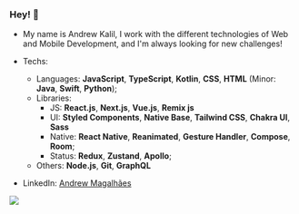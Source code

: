 ### Hey! 👋

<!--
**okalil/okalil** is a ✨ _special_ ✨ repository because its `README.md` (this file) appears on your GitHub profile.

Here are some ideas to get you started:

- 🔭 I’m currently working on ...
- 🌱 I’m currently learning ...
- 👯 I’m looking to collaborate on ...
- 🤔 I’m looking for help with ...
- 💬 Ask me about ...
- 📫 How to reach me: ...
- 😄 Pronouns: ...
- ⚡ Fun fact: ...
-->

- My name is Andrew Kalil, I work with the different technologies of Web and Mobile Development, and I'm always looking for new challenges!

- Techs:
    - Languages: **JavaScript**, **TypeScript**, **Kotlin**, **CSS**, **HTML** (Minor: **Java**, **Swift**, **Python**);
    - Libraries:
      - JS: **React.js**, **Next.js**, **Vue.js**, **Remix js**
      - UI: **Styled Components**, **Native Base**, **Tailwind CSS**, **Chakra UI**, **Sass**
      - Native: **React Native**, **Reanimated**, **Gesture Handler**, **Compose**, **Room**;
      - Status: **Redux**, **Zustand**, **Apollo**;
    - Others: **Node.js**, **Git**, **GraphQL**

- LinkedIn: [Andrew Magalhães](https://www.linkedin.com/in/andrew-magalh%C3%A3es-2b3781210/)

<img align="center" src="https://github-readme-stats.vercel.app/api/top-langs/?username=okalil&layout=compact&theme=dark&custom_title=Linguagens mais usadas&hide_border=true" />
